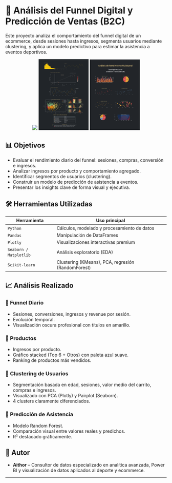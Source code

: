 
# 🧠 Análisis del Funnel Digital y Predicción de Ventas (B2C)

Este proyecto analiza el comportamiento del funnel digital de un ecommerce, desde sesiones hasta ingresos, segmenta usuarios mediante clustering, y aplica un modelo predictivo para estimar la asistencia a eventos deportivos.

<p align="center">
  <img src="Marketing_Mix_con_Inversión_Óptima_y_ROl.png" width="31%" />
  <img src="Funnel_B2C_2.png" width="31%" />
  <img src="hardware_software_b2b.png" width="31%" />
</p>

## 📊 Objetivos

- Evaluar el rendimiento diario del funnel: sesiones, compras, conversión e ingresos.
- Analizar ingresos por producto y comportamiento agregado.
- Identificar segmentos de usuarios (clustering).
- Construir un modelo de predicción de asistencia a eventos.
- Presentar los insights clave de forma visual y ejecutiva.

## 🛠️ Herramientas Utilizadas

| Herramienta      | Uso principal                                      |
|------------------|----------------------------------------------------|
| `Python`         | Cálculos, modelado y procesamiento de datos       |
| `Pandas`         | Manipulación de DataFrames                         |
| `Plotly`         | Visualizaciones interactivas premium               |
| `Seaborn / Matplotlib` | Análisis exploratorio (EDA)                   |
| `Scikit-learn`   | Clustering (KMeans), PCA, regresión (RandomForest) |

## 📈 Análisis Realizado

### 🔹 Funnel Diario
- Sesiones, conversiones, ingresos y revenue por sesión.
- Evolución temporal.
- Visualización oscura profesional con títulos en amarillo.

### 🔹 Productos
- Ingresos por producto.
- Gráfico stacked (Top 6 + Otros) con paleta azul suave.
- Ranking de productos más vendidos.

### 🔹 Clustering de Usuarios
- Segmentación basada en edad, sesiones, valor medio del carrito, compras e ingresos.
- Visualizado con PCA (Plotly) y Pairplot (Seaborn).
- 4 clusters claramente diferenciados.

### 🔹 Predicción de Asistencia
- Modelo Random Forest.
- Comparación visual entre valores reales y predichos.
- R² destacado gráficamente.


## 🧠 Autor

- **Aithor** – Consultor de datos especializado en analítica avanzada, Power BI y visualización de datos aplicados al deporte y  ecommerce.

---


